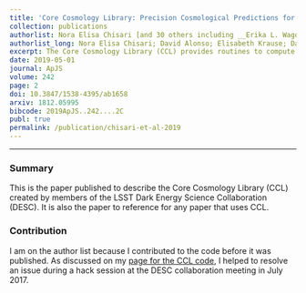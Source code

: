 ```yaml
---
title: 'Core Cosmology Library: Precision Cosmological Predictions for LSST'
collection: publications
authorlist: Nora Elisa Chisari [and 30 others including __Erika L. Wagoner__]
authorlist_long: Nora Elisa Chisari; David Alonso; Elisabeth Krause; Danielle C. Leonard; Philip Bull; Jérémy Neveu; Antonio Villarreal; Sukhdeep Singh; Thomas McClintock; John Ellison; Zilong Du; Joe Zunz; Alexander Mead; Shahab Joudaki; Christine S. Lorenz; Tilman Tröster; Javier Sanchez; Francois Lanusse; Mustapha Ishak; Renée Hlozek; Jonathan Blazek; Jean-Eric Campagne; Husni Almoubayyed; Tim Eifler; Matthew Kirby; David Kirkby; Stéphane Plaszczynski; Anže Slosar; Michal Vrastil; Erika L. Wagoner; LSST Dark Energy Science Collaboration
excerpt: The Core Cosmology Library (CCL) provides routines to compute basic cosmological observables to a high degree of accuracy, which have been verified with an extensive suite of validation tests. Predictions are provided for many cosmological quantities, including distances, angular power spectra, correlation functions, halo bias, and the halo mass function through state-of-the-art modeling prescriptions available in the literature. Fiducial specifications for the expected galaxy distributions for the Large Synoptic Survey Telescope (LSST) are also included, together with the capability of computing redshift distributions for a user-defined photometric redshift model. A rigorous validation procedure, based on comparisons between CCL and independent software packages, allows us to establish a well-defined numerical accuracy for each predicted quantity. As a result, predictions for correlation functions of galaxy clustering, galaxy─galaxy lensing, and cosmic shear are demonstrated to be within a fraction of the expected statistical uncertainty of the observables for the models and in the range of scales of interest to LSST. CCL is an open source software package written in C, with a Python interface and publicly available at <a href="https://github.com/LSSTDESC/CCL">https://github.com/LSSTDESC/CCL</a>.
date: 2019-05-01
journal: ApJS
volume: 242
page: 2
doi: 10.3847/1538-4395/ab1658
arxiv: 1812.05995
bibcode: 2019ApJS..242....2C
publ: true
permalink: /publication/chisari-et-al-2019
---
```


*****

### Summary
This is the paper published to describe the Core Cosmology Library (CCL) created by members of the LSST Dark Energy Science Collaboration (DESC). It is also the paper to reference for any paper that uses CCL.

### Contribution
I am on the author list because I contributed to the code before it was published. As discussed on my [page for the CCL code](/code/ccl/), I helped to resolve an issue during a hack session at the DESC collaboration meeting in July 2017.
